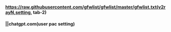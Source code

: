 ### 
#### https://raw.githubusercontent.com/gfwlist/gfwlist/master/gfwlist.txt(v2rayN,setting, tab-2)

#### ||chatgpt.com(user pac setting)
